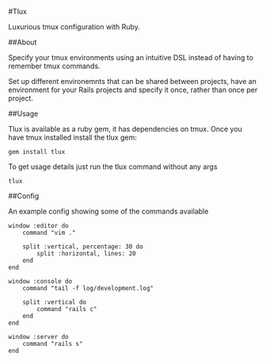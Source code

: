 #Tlux

Luxurious tmux configuration with Ruby.

##About

Specify your tmux environments using an intuitive DSL instead of having to remember tmux commands.

Set up different environemnts that can be shared between projects, have an environment for your Rails projects and specify it once, rather than once per project.

##Usage

Tlux is available as a ruby gem, it has dependencies on tmux.  Once you have tmux installed install the tlux gem:

	gem install tlux

To get usage details just run the tlux command without any args

	tlux

##Config

An example config showing some of the commands available

	window :editor do
		command "vim ."
		
		split :vertical, percentage: 30 do
			split :horizontal, lines: 20
		end
	end
	
	window :console do
		command "tail -f log/development.log"
		
		split :vertical do
			command "rails c"
		end
	end
	
	window :server do
		command "rails s"
	end


		
